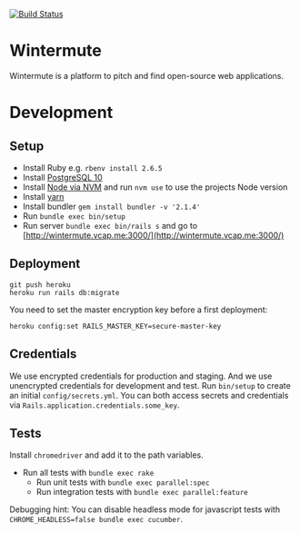 [![Build Status](https://travis-ci.org/neonmate/wintermute.svg?branch=master)](https://travis-ci.org/neonmate/wintermute)

# Wintermute
Wintermute is a platform to pitch and find open-source web applications.

# Development

## Setup

- Install Ruby e.g. `rbenv install 2.6.5`
- Install [PostgreSQL 10](https://www.postgresql.org/download/)
- Install [Node via NVM](https://github.com/nvm-sh/nvm#install--update-script) and run `nvm use` to use the projects Node version
- Install [yarn](https://yarnpkg.com/lang/en/docs/install/)
- Install bundler `gem install bundler -v '2.1.4'`
- Run `bundle exec bin/setup`
- Run server `bundle exec bin/rails s` and go to [http://wintermute.vcap.me:3000/](http://wintermute.vcap.me:3000/)

## Deployment

```
git push heroku
heroku run rails db:migrate
```

You need to set the master encryption key before a first deployment:

```
heroku config:set RAILS_MASTER_KEY=secure-master-key
```

## Credentials

We use encrypted credentials for production and staging. And we use unencrypted credentials for development and test.
Run `bin/setup` to create an initial `config/secrets.yml`. You can both access secrets and credentials via
`Rails.application.credentials.some_key`.

## Tests

Install `chromedriver` and add it to the path variables.

- Run all tests with `bundle exec rake`
  - Run unit tests with `bundle exec parallel:spec`
  - Run integration tests with `bundle exec parallel:feature`

Debugging hint: You can disable headless mode for javascript tests with `CHROME_HEADLESS=false bundle exec cucumber`.

